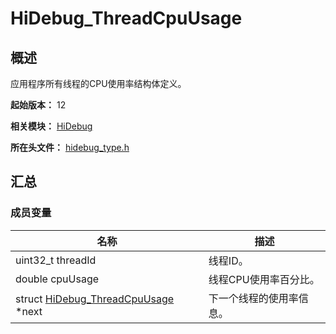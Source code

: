 # HiDebug_ThreadCpuUsage

## 概述

应用程序所有线程的CPU使用率结构体定义。

**起始版本：** 12

**相关模块：** [HiDebug](capi-hidebug.md)

**所在头文件：** [hidebug_type.h](capi-hidebug-type-h.md)

## 汇总

### 成员变量

| 名称                                      | 描述 |
|-----------------------------------------| -- |
| uint32_t threadId                       | 线程ID。 |
| double cpuUsage                         | 线程CPU使用率百分比。 |
| struct [HiDebug_ThreadCpuUsage](capi-hidebug-hidebug-threadcpuusage.md) *next | 下一个线程的使用率信息。 |


